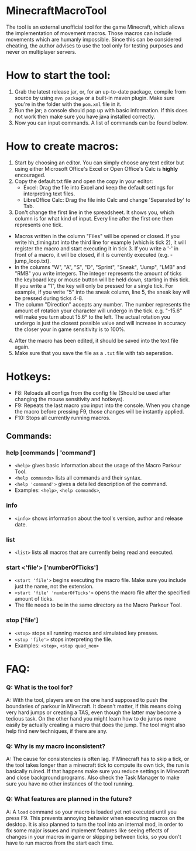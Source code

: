 # MinecraftMacroTool

The tool is an external unofficial tool for the game Minecraft, which allows the implementation of movement macros.
Those macros can include movements which are humanly impossible.
Since this can be considered cheating, the author advises to use the tool only for testing purposes and never on multiplayer servers.



# How to start the tool:

1. Grab the latest release jar, or, for an up-to-date package, compile from source by using `mvn package` or a built-in maven plugin. Make sure you're in the folder with the `pom.xml` file in it.
2. Run the jar; a console should pop up with basic information.
	If this does not work then make sure you have java installed correctly.
3. Now you can input commands. A list of commands can be found below.
   
   
   
# How to create macros:
1. Start by choosing an editor. 
	You can simply choose any text editor but using either Microsoft Office's Excel or Open Office's Calc is **highly** encouraged.
2. Copy the default.txt file and open the copy in your editor:
	* Excel: Drag the file into Excel and keep the default settings for interpreting text files.
	* LibreOffice Calc: Drag the file into Calc and change 'Separated by' to Tab.
3. Don't change the first line in the spreadsheet. It shows you, which column is for what kind of input.
	Every line after the first one then represents one tick. 
  * Macros written in the column "Files" will  be opened or closed. If you write hh_timing.txt into the third line for example (which is tick 2), it will register the macro and start executing it in tick 3.
		If you write a '-' in front of a macro, it will be closed, if it is currently executed (e.g. -jump_loop.txt).
  * In the columns "W", "A", "S", "D", "Sprint", "Sneak", "Jump", "LMB" and "RMB" you write integers.
		The integer represents the amount of ticks the keyboard key or mouse button will be held down, starting in this tick.
		If you write a "1", the key will only be pressed for a single tick. 
		For example, if you write "5" into the sneak column, line 5, the sneak key will be pressed during ticks 4-8.
  * The column "Direction" accepts any number. The number represents the amount of rotation
		your character will undergo in the tick. e.g. "-15.6" will make you turn about 15.6° to the left.
		The actual rotation you undergo is just the closest possible value and will increase in accuracy the closer your in game sensitivity is to 100%.
4. After the macro has been edited, it should be saved into the text file again.
5. Make sure that you save the file as a `.txt` file with tab seperation.



# Hotkeys:
* F8: Reloads all configs from the config file (Should be used after changing the mouse sensitivity and hotkeys).
* F9: Repeats the last macro you input into the console. When you change the macro before pressing F9,
    those changes will be instantly applied.
* F10: Stops all currently running macros.



## Commands:
### help [commands | 'command']                                       
* `<help>` gives basic information about the usage of the Macro Parkour Tool.
* `<help commands>` lists all commands and their syntax.              
* `<help 'command'>` gives a detailed description of the command.      
* Examples: `<help>`, `<help commands>`, <help start>
	
### info                                                             
* `<info>` shows information about the tool's version, author and release date.	
	
### list                                                     
* `<list>` lists all macros that are currently being read and executed.
			
### start <'file'> ['numberOfTicks']                                           
* `<start 'file'>` begins executing the macro file. Make sure you include just the name, not the extension.                                      
* `<start 'file' 'numberOfTicks'>` opens the macro file after the specified amount of ticks.
* The file needs to be in the same directory as the Macro Parkour Tool.                    

### stop ['file']                                   
* `<stop>` stops all running macros and simulated key presses.
* `<stop 'file'>` stops interpreting the file.            
*  Examples: `<stop>`, `<stop quad_neo>`


		 
# FAQ:
### Q: What is the tool for?
A: With the tool, players are on the one hand supposed to push the boundaries of parkour in Minecraft.
It doesn't matter, if this means doing very hard jumps or creating a TAS, 
even though the latter may become a tedious task.
On the other hand you might learn how to do jumps more easily by actually creating a macro that does the jump.
The tool might also help find new techniques, if there are any.

### Q: Why is my macro inconsistent?
A: The cause for consistencies is often lag. If Minecraft has to skip a tick, or the tool takes longer 
than a minecraft tick to compute its own tick, the run is basically ruined. If that happens make sure 
you reduce settings in Minecraft and close background programs. Also check the Task Manager to make sure
you have no other instances of the tool running.
   
### Q: What features are planned in the future?
A: A `load` command so your macro is loaded yet not executed until you press F9. This prevents annoying behavior when 
executing macros on the desktop. It is also planned to turn the tool into an internal mod, in order to fix
some major issues and implement features like seeing effects of changes in your macros in game or
skipping between ticks, so you don't have to run macros from the start each time.

